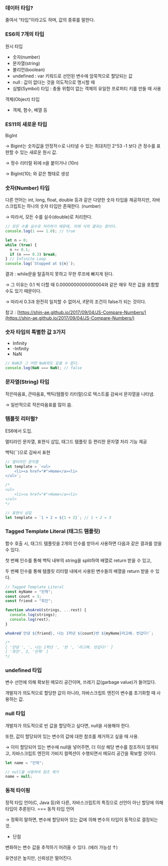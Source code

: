 ### 데이터 타입?

줄여서 “타입”이라고도 하며, 값의 종류를 말한다.

### ES6의 7개의 타입

원시 타입

- 숫자(number)
- 문자열(string)
- 불리언(boolean)
- undefined : var 키워드로 선언된 변수에 암묵적으로 할당되는 값
- null : 값이 없다는 것을 의도적으로 명시할 때
- 심벌(Symbol) 타입 : 충돌 위험이 없는 객체의 유일한 프로퍼티 키를 만들 때 사용

객체(Object) 타입

- 객체, 함수, 배열 등

### ES11의 새로운 타입

BigInt

→ Bigint는 숫자값을 안정적ㅇ로 나타낼 수 있는 최대치인 2^53 -1 보다 큰 정수를 표현할 수 있는 새로운 원시 값.

→ 정수 리터럴 뒤에 n을 붙이거나 (10n)

→ BigInt(10); 와 같은 형태로 생성

### 숫자(Number) 타입

다른 언어는 int, long, float, double 등과 같은 다양한 숫자 타입을 제공하지만, 자바스크립트는 하나의 숫자 타입만 존재한다. (number)

→ 따라서, 모든 수를 실수(double)로 처리한다.

```jsx
// 모든 수를 실수로 처리하기 때문에, 아래 식의 결과는 참이다.
console.log(1 === 1.0); // true
```

```jsx
let n = 0;
while (true) {
  n += 0.1;
  if (n === 0.3) break;
} // Infinite Loop
console.log(`Stopped at ${n}`);
```

결과 : while문을 탈출하지 못하고 무한 루프에 빠지게 된다.

→ 그 이유는 0.1 씩 더할 때 0.0000000000000004와 같은 매우 작은 값을 포함할 수도 있기 때문이다.

→ 따라서 0.3과 완전히 일치할 수 없어서, if문의 조건이 false가 되는 것이다.

참고 : [https://shin-ae.github.io/2017/09/04/JS-Compare-Numbers/](https://shin-ae.github.io/2017/09/04/JS-Compare-Numbers/)

### 숫자 타입의 특별한 값 3가지

- Infinity
- -Infinity
- NaN

```jsx
// NaN은 그 어떤 NaN와도 같을 수 없다.
console.log(NaN === NaN); // false
```

### 문자열(String) 타입

작은따옴표, 큰따옴표, 백틱(템플릿 리터럴)으로 텍스트를 감싸서 문자열을 나타냄.

→ 일반적으로 작은따옴표를 많이 씀.

### 템플릿 리터럴?

ES6에서 도입.

멀티라인 문자열, 표현식 삽입, 태그드 템플릿 등 편리한 문자열 처리 기능 제공

백틱(``)으로 감싸서 표현

```jsx
// 멀티라인 문자열
let template = `<ul>
	<li><a href="#">Home</a><li>
</ul>`;

/*
<ul>
	<li><a href="#">Home</a><li>
</ul>
*/
```

```jsx
// 표현식 삽입
let template = `1 + 2 = ${1 + 2}`; // 1 + 2 = 3
```

### Tagged Template Literal (태그드 템플릿)

함수 호출 시, 태그드 템플릿을 2개의 인수를 받아서 사용하면 다음과 같은 결과를 얻을 수 있다.

첫 번째 인수를 통해 백틱 내부의 string을 split하여 배열로 return 받을 수 있고,

두 번째 인수를 통해 템플릿 리터럴 내에서 사용된 변수들의 배열을 return 받을 수 있다.

```jsx
// Tagged Template Literal
const myName = "인혁";
const count = 3;
const friend = "희진";

function whoAreU(strings, ...rest) {
  console.log(strings);
  console.log(rest);
}

whoAreU`안녕 ${friend}, 나는 1학년 ${count}반 ${myName}라고해. 반갑다!`;

/* 
[ '안녕 ', ', 나는 1학년 ', '반 ', '라고해. 반갑다!' ]
[ '희진', 3, '인혁' ]
*/
```

### undefined 타입

변수 선언에 의해 확보된 메모리 공간이며, 쓰레기 값(garbage value)가 들어있다.

개발자가 의도적으로 할당한 값이 아니라, 자바스크립트 엔진이 변수를 초기화할 때 사용하는 값.

### null 타입

개발자가 의도적으로 빈 값을 할당하고 싶다면, null을 사용해야 한다.

또한, 값이 할당되어 있는 변수의 값에 대한 참조를 제거하고 싶을 때 사용.

→ 이미 할당되어 있는 변수에 null을 넣어주면, 더 이상 해당 변수를 참조하지 않게되고, 자바스크립트 엔진의 가비지 컬렉션이 수행되면서 메모리 공간을 확보할 것이다.

```jsx
let name = "인혁";

// null을 사용하여 참조 제거
name = null;
```

### 동적 타이핑

정적 타입 언어(C, Java 등)와 다른, 자바스크립트의 특징으로 선언이 아닌 할당에 의해 타입이 추론된다. === 동적 타입 언어

→ 정확히 말하면, 변수에 할당되어 있는 값에 의해 변수의 타입이 동적으로 결정되는 것.

- 단점

변화하는 변수 값을 추적하기 어려울 수 있다. (에러 가능성 ↑)

유연성은 높지만, 신뢰성은 떨어진다.

